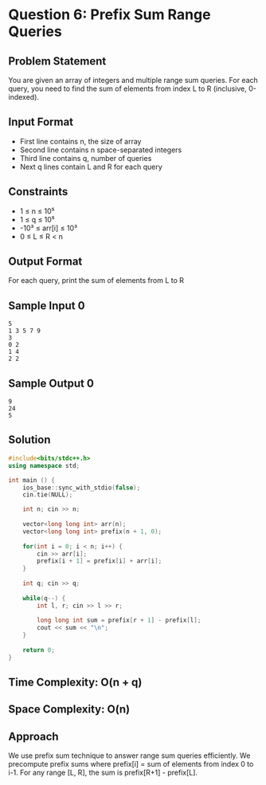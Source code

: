 # Question 6: Prefix Sum Range Queries

## Problem Statement
You are given an array of integers and multiple range sum queries. For each query, you need to find the sum of elements from index L to R (inclusive, 0-indexed).

## Input Format
- First line contains n, the size of array
- Second line contains n space-separated integers
- Third line contains q, number of queries
- Next q lines contain L and R for each query

## Constraints
- 1 ≤ n ≤ 10⁵
- 1 ≤ q ≤ 10⁵
- -10³ ≤ arr[i] ≤ 10³
- 0 ≤ L ≤ R < n

## Output Format
For each query, print the sum of elements from L to R

## Sample Input 0
```
5
1 3 5 7 9
3
0 2
1 4
2 2
```

## Sample Output 0
```
9
24
5
```

## Solution

```cpp
#include<bits/stdc++.h>
using namespace std;

int main () {
    ios_base::sync_with_stdio(false);
    cin.tie(NULL);

    int n; cin >> n;
    
    vector<long long int> arr(n);
    vector<long long int> prefix(n + 1, 0);
    
    for(int i = 0; i < n; i++) {
        cin >> arr[i];
        prefix[i + 1] = prefix[i] + arr[i];
    }
    
    int q; cin >> q;
    
    while(q--) {
        int l, r; cin >> l >> r;
        
        long long int sum = prefix[r + 1] - prefix[l];
        cout << sum << "\n";
    }
    
    return 0;
}
```

## Time Complexity: O(n + q)
## Space Complexity: O(n)

## Approach
We use prefix sum technique to answer range sum queries efficiently. We precompute prefix sums where prefix[i] = sum of elements from index 0 to i-1. For any range [L, R], the sum is prefix[R+1] - prefix[L].
